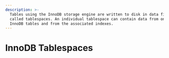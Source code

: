 ```yaml
---
description: >-
  Tables using the InnoDB storage engine are written to disk in data files
  called tablespaces. An individual tablespace can contain data from one or more
  InnoDB tables and from the associated indexes.
---
```


# InnoDB Tablespaces

